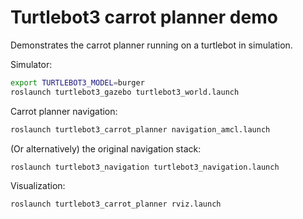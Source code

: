 # Turtlebot3 carrot planner demo
Demonstrates the carrot planner running on a turtlebot in simulation.

Simulator:
```bash
export TURTLEBOT3_MODEL=burger
roslaunch turtlebot3_gazebo turtlebot3_world.launch
```
Carrot planner navigation:
```bash
roslaunch turtlebot3_carrot_planner navigation_amcl.launch
```
(Or alternatively) the original navigation stack:
```bash
roslaunch turtlebot3_navigation turtlebot3_navigation.launch
```
Visualization:
```bash
roslaunch turtlebot3_carrot_planner rviz.launch
```
